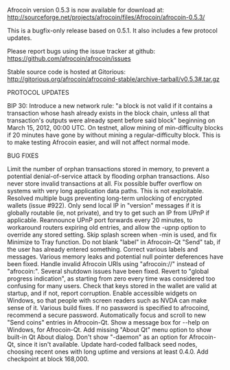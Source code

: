 Afrocoin version 0.5.3 is now available for download at:
http://sourceforge.net/projects/afrocoin/files/Afrocoin/afrocoin-0.5.3/

This is a bugfix-only release based on 0.5.1.
It also includes a few protocol updates.

Please report bugs using the issue tracker at github:
https://github.com/afrocoin/afrocoin/issues

Stable source code is hosted at Gitorious:
http://gitorious.org/afrocoin/afrocoind-stable/archive-tarball/v0.5.3#.tar.gz

PROTOCOL UPDATES

BIP 30: Introduce a new network rule: "a block is not valid if it contains a transaction whose hash already exists in the block chain, unless all that transaction's outputs were already spent before said block" beginning on March 15, 2012, 00:00 UTC.
On testnet, allow mining of min-difficulty blocks if 20 minutes have gone by without mining a regular-difficulty block. This is to make testing Afrocoin easier, and will not affect normal mode.

BUG FIXES

Limit the number of orphan transactions stored in memory, to prevent a potential denial-of-service attack by flooding orphan transactions. Also never store invalid transactions at all.
Fix possible buffer overflow on systems with very long application data paths. This is not exploitable.
Resolved multiple bugs preventing long-term unlocking of encrypted wallets
(issue #922).
Only send local IP in "version" messages if it is globally routable (ie, not private), and try to get such an IP from UPnP if applicable.
Reannounce UPnP port forwards every 20 minutes, to workaround routers expiring old entries, and allow the -upnp option to override any stored setting.
Skip splash screen when -min is used, and fix Minimize to Tray function.
Do not blank "label" in Afrocoin-Qt "Send" tab, if the user has already entered something.
Correct various labels and messages.
Various memory leaks and potential null pointer deferences have been fixed.
Handle invalid Afrocoin URIs using "afrocoin://" instead of "afrocoin:".
Several shutdown issues have been fixed.
Revert to "global progress indication", as starting from zero every time was considered too confusing for many users.
Check that keys stored in the wallet are valid at startup, and if not, report corruption.
Enable accessible widgets on Windows, so that people with screen readers such as NVDA can make sense of it.
Various build fixes.
If no password is specified to afrocoind, recommend a secure password.
Automatically focus and scroll to new "Send coins" entries in Afrocoin-Qt.
Show a message box for --help on Windows, for Afrocoin-Qt.
Add missing "About Qt" menu option to show built-in Qt About dialog.
Don't show "-daemon" as an option for Afrocoin-Qt, since it isn't available.
Update hard-coded fallback seed nodes, choosing recent ones with long uptime and versions at least 0.4.0.
Add checkpoint at block 168,000.

